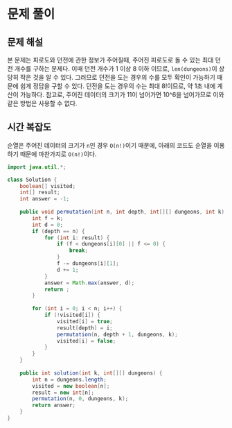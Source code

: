 # 문제 풀이

## 문제 해설

본 문제는 피로도와 던전에 관한 정보가 주어질때, 주어진 피로도로 돌 수 있는 최대 던전 개수를 구하는 문제다. 이때 던전 개수가 1 이상 8 이하 이므로, `len(dungeons)`이 상당히 작은 것을 알 수 있다. 그러므로 던전을 도는 경우의 수를 모두 확인이 가능하기 때문에 쉽게 정답을 구할 수 있다. 던전을 도는 경우의 수는 최대 8!이므로, 약 1초 내에 계산이 가능하다. 참고로, 주어진 데이터의 크기가 11이 넘어가면 10^6을 넘어가므로 이와 같은 방법은 사용할 수 없다.

## 시간 복잡도

순열은 주어진 데이터의 크기가 `n`인 경우 `O(n!)`이기 때문에, 아래의 코드도 순열을 이용하기 때문에 마찬가지로 `O(n!)`이다.

```java
import java.util.*;

class Solution {
    boolean[] visited;
    int[] result;
    int answer = -1;
    
    public void permutation(int n, int depth, int[][] dungeons, int k) {
        int f = k;
        int d = 0;
        if (depth == n) {
            for (int i: result) {
                if (f < dungeons[i][0] || f <= 0) {
                    break;
                }
                f -= dungeons[i][1];
                d += 1;
            }
            answer = Math.max(answer, d);
            return ;
        }
        
        for (int i = 0; i < n; i++) {
            if (!visited[i]) {
                visited[i] = true;
                result[depth] = i;
                permutation(n, depth + 1, dungeons, k);
                visited[i] = false;
            }
        }
    }
    
    public int solution(int k, int[][] dungeons) {
        int n = dungeons.length;
        visited = new boolean[n];
        result = new int[n];
        permutation(n, 0, dungeons, k);
        return answer;
    }
}
```